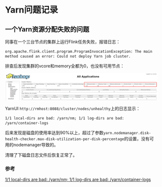 # Yarn问题记录

## 一个Yarn资源分配失败的问题

同事在一个三台节点的集群上运行Flink任务失败，报错日志：

```
org.apache.flink.client.program.ProgramInvocationException: The main method caused an error: Could not deploy Yarn job cluster.
```

排查后发现集群的vcore和memory全都为0，也没有可用节点：

![yarn_no_resource](./yarn_issues.assets/yarn_no_resource.png)

YarnUI `http://rmhost:8088/cluster/nodes/unhealthy`上的日志显示：

```
1/1 local-dirs are bad: /yarn/nm; 1/1 log-dirs are bad: /yarn/container-logs
```

后来发现是磁盘的使用率达到90%以上，超过了参数`yarn.nodemanager.disk-health-checker.max-disk-utilization-per-disk-percentage`的设置，没有可用的nodemanager导致的。

清理了下磁盘日志文件后恢复正常了。

### 参考

[1/1 local-dirs are bad: /yarn/nm; 1/1 log-dirs are bad: /yarn/container-logs](https://community.cloudera.com/t5/Support-Questions/1-1-local-dirs-are-bad-yarn-nm-1-1-log-dirs-are-bad-yarn/td-p/145718)